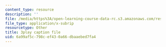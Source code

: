 ```yaml
---
content_type: resource
description: ''
file: /media/https%3A/open-learning-course-data-rc.s3.amazonaws.com/res-10-001-making-science-and-engineering-pictures-a-practical-guide-to-presenting-your-work-spring-2016/6a99af5c798cef430a66dbaaebed7fa4_r0Os1lPSlN0.srt
file_type: application/x-subrip
resourcetype: Other
title: 3play caption file
uid: 6a99af5c-798c-ef43-0a66-dbaaebed7fa4
---
```

